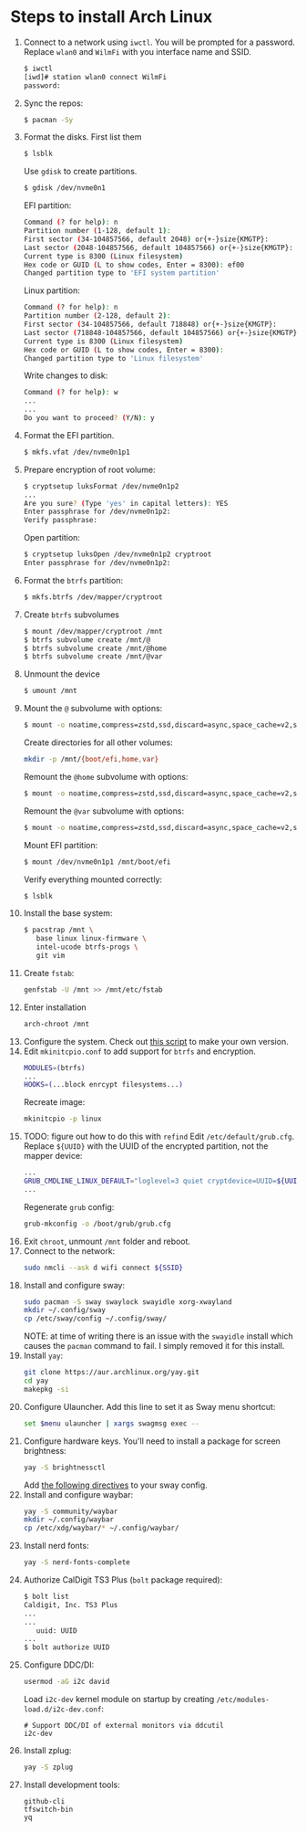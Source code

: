 # Steps to install Arch Linux

1. Connect to a network using `iwctl`. You will be prompted for a password. Replace `wlan0` and `WilmFi` with you interface name and SSID.
   ```bash
   $ iwctl
   [iwd]# station wlan0 connect WilmFi
   password:
   ```
2. Sync the repos:
   ```bash
   $ pacman -Sy
   ```
3. Format the disks. First list them
   ```bash
   $ lsblk
   ```
   Use `gdisk` to create partitions.
   ```bash
   $ gdisk /dev/nvme0n1
   ```
   EFI partition:
   ```bash
   Command (? for help): n
   Partition number (1-128, default 1):
   First sector (34-104857566, default 2048) or{+-}size{KMGTP}:
   Last sector (2048-104857566, default 104857566) or{+-}size{KMGTP}: +350M
   Current type is 8300 (Linux filesystem)
   Hex code or GUID (L to show codes, Enter = 8300): ef00
   Changed partition type to 'EFI system partition'
   ```
   Linux partition:
   ```bash
   Command (? for help): n
   Partition number (2-128, default 2):
   First sector (34-104857566, default 718848) or{+-}size{KMGTP}:
   Last sector (718848-104857566, default 104857566) or{+-}size{KMGTP}:
   Current type is 8300 (Linux filesystem)
   Hex code or GUID (L to show codes, Enter = 8300):
   Changed partition type to 'Linux filesystem'
   ```
   Write changes to disk:
   ```bash
   Command (? for help): w
   ...
   ...
   Do you want to proceed? (Y/N): y
   ```
4. Format the EFI partition.
   ```bash
   $ mkfs.vfat /dev/nvme0n1p1
   ```
5. Prepare encryption of root volume:
   ```bash
   $ cryptsetup luksFormat /dev/nvme0n1p2
   ...
   Are you sure? (Type 'yes' in capital letters): YES
   Enter passphrase for /dev/nvme0n1p2:
   Verify passphrase:
   ```
   Open partition:
   ```bash
   $ cryptsetup luksOpen /dev/nvme0n1p2 cryptroot
   Enter passphrase for /dev/nvme0n1p2:
   ```
6. Format the `btrfs` partition:
   ```bash
   $ mkfs.btrfs /dev/mapper/cryptroot
   ```
7. Create `btrfs` subvolumes
   ```bash
   $ mount /dev/mapper/cryptroot /mnt
   $ btrfs subvolume create /mnt/@
   $ btrfs subvolume create /mnt/@home
   $ btrfs subvolume create /mnt/@var
   ```
8. Unmount the device
   ```bash
   $ umount /mnt
   ```
9. Mount the `@` subvolume with options:
   ```bash
   $ mount -o noatime,compress=zstd,ssd,discard=async,space_cache=v2,subvol=@ /dev/mapper/cryptroot /mnt
   ```
   Create directories for all other volumes:
   ```bash
   mkdir -p /mnt/{boot/efi,home,var}
   ```
   Remount the `@home` subvolume with options:
   ```bash
   $ mount -o noatime,compress=zstd,ssd,discard=async,space_cache=v2,subvol=@home /dev/mapper/cryptroot /mnt/home
   ```
   Remount the `@var` subvolume with options:
   ```bash
   $ mount -o noatime,compress=zstd,ssd,discard=async,space_cache=v2,subvol=@var /dev/mapper/cryptroot /mnt/var
   ```
   Mount EFI partition:
   ```bash
   $ mount /dev/nvme0n1p1 /mnt/boot/efi
   ```
   Verify everything mounted correctly:
   ```bash
   $ lsblk
   ```
10. Install the base system:
    ```bash
    $ pacstrap /mnt \
       base linux linux-firmware \
       intel-ucode btrfs-progs \
       git vim
    ```
11. Create `fstab`:
    ```bash
    genfstab -U /mnt >> /mnt/etc/fstab
    ```
12. Enter installation
    ```bash
    arch-chroot /mnt
    ```
13. Configure the system. Check out [this script](https://gitlab.com/eflinux/arch-basic) to make your own version.
14. Edit `mkinitcpio.conf` to add support for `btrfs` and encryption.
    ```bash
    MODULES=(btrfs)
    ...
    HOOKS=(...block enrcypt filesystems...)
    ```
    Recreate image:
    ```bash
    mkinitcpio -p linux
    ```
15. TODO: figure out how to do this with `refind`
    Edit `/etc/default/grub.cfg`. Replace `${UUID}` with the UUID of the encrypted partition, not the mapper device:
    ```bash
    ...
    GRUB_CMDLINE_LINUX_DEFAULT="loglevel=3 quiet cryptdevice=UUID=${UUID}:cryptroot root=/dev/mapper/cryptroot"
    ...
    ```
    Regenerate `grub` config:
    ```bash
    grub-mkconfig -o /boot/grub/grub.cfg
    ```
16. Exit `chroot`, unmount `/mnt` folder and reboot.
17. Connect to the network:
    ```bash
    sudo nmcli --ask d wifi connect ${SSID}
    ```
18. Install and configure sway:
    ```bash
    sudo pacman -S sway swaylock swayidle xorg-xwayland
    mkdir ~/.config/sway
    cp /etc/sway/config ~/.config/sway/
    ```
    NOTE: at time of writing there is an issue with the `swayidle` install which causes the `pacman` command to fail. I simply removed it for this install.
19. Install `yay`:
    ```bash
    git clone https://aur.archlinux.org/yay.git
    cd yay
    makepkg -si
    ```
20. Configure Ulauncher.
    Add this line to set it as Sway menu shortcut:
    ```bash
    set $menu ulauncher | xargs swagmsg exec --
    ```
21. Configure hardware keys. You'll need to install a package for screen brightness:
    ```bash
    yay -S brightnessctl
    ```
    Add [the following directives](https://wiki.archlinux.org/title/Sway#Custom_keybindings) to your sway config.
22. Install and configure waybar:
    ```bash
    yay -S community/waybar
    mkdir ~/.config/waybar
    cp /etc/xdg/waybar/* ~/.config/waybar/
    ```
23. Install nerd fonts:
    ```bash
    yay -S nerd-fonts-complete
    ```
24. Authorize CalDigit TS3 Plus (`bolt` package required):
    ```bash
    $ bolt list
    Caldigit, Inc. TS3 Plus
    ...
    ...
       uuid: UUID
    ...
    $ bolt authorize UUID
    ```
25. Configure DDC/DI:
    ```bash
    usermod -aG i2c david
    ```
    Load `i2c-dev` kernel module on startup by creating `/etc/modules-load.d/i2c-dev.conf`:
    ```
    # Support DDC/DI of external monitors via ddcutil
    i2c-dev
    ```
26. Install zplug:
    ```bash
    yay -S zplug
    ```
27. Install development tools:
    ```
    github-cli
    tfswitch-bin
    yq
    ```
